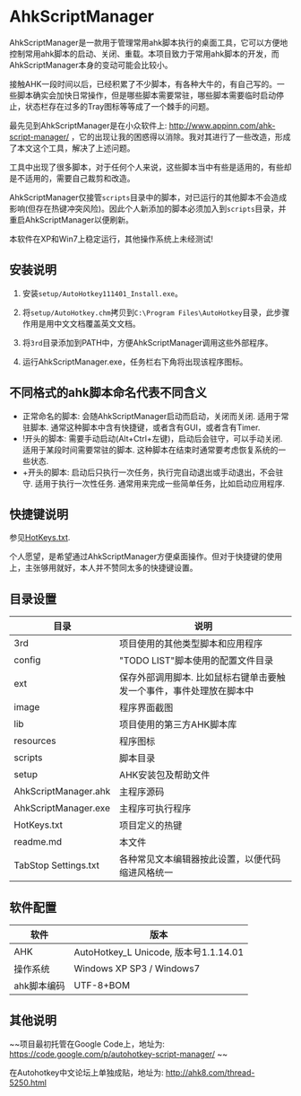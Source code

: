 # AhkScriptManager

AhkScriptManager是一款用于管理常用ahk脚本执行的桌面工具，它可以方便地控制常用ahk脚本的启动、关闭、重载。本项目致力于常用ahk脚本的开发，而AhkScriptManager本身的变动可能会比较小。

接触AHK一段时间以后，已经积累了不少脚本，有各种大牛的，有自己写的。一些脚本确实会加快日常操作，但是哪些脚本需要常驻，哪些脚本需要临时启动停止，状态栏存在过多的Tray图标等等成了一个棘手的问题。

最先见到AhkScriptManager是在小众软件上: http://www.appinn.com/ahk-script-manager/ ，它的出现让我的困惑得以消除。我对其进行了一些改造，形成了本文这个工具，解决了上述问题。

工具中出现了很多脚本，对于任何个人来说，这些脚本当中有些是适用的，有些却是不适用的，需要自己裁剪和改造。

AhkScriptManager仅接管`scripts`目录中的脚本，对已运行的其他脚本不会造成影响(但存在热键冲突风险)。因此个人新添加的脚本必须加入到`scripts`目录，并重启AhkScriptManager以便刷新。

本软件在XP和Win7上稳定运行，其他操作系统上未经测试!


## 安装说明

1. 安装`setup/AutoHotkey111401_Install.exe`。

2. 将`setup/AutoHotkey.chm`拷贝到`C:\Program Files\AutoHotkey`目录，此步骤作用是用中文文档覆盖英文文档。

3. 将`3rd`目录添加到PATH中，方便AhkScriptManager调用这些外部程序。

4. 运行AhkScriptManager.exe，任务栏右下角将出现该程序图标。

## 不同格式的ahk脚本命名代表不同含义
* 正常命名的脚本:	会随AhkScriptManager启动而启动，关闭而关闭. 适用于常驻脚本. 通常这种脚本中含有快捷键，或者含有GUI，或者含有Timer.
* !开头的脚本:	需要手动启动(Alt+Ctrl+左键)，启动后会驻守，可以手动关闭. 适用于某段时间需要常驻的脚本. 这种脚本在结束时通常要考虑恢复系统的一些状态.
* +开头的脚本:	启动后只执行一次任务，执行完自动退出或手动退出，不会驻守. 适用于执行一次性任务. 通常用来完成一些简单任务，比如启动应用程序.

## 快捷键说明
参见[HotKeys.txt](https://github.com/morgengc/AHK-Script-Manager/blob/master/HotKeys.txt).

个人愿望，是希望通过AhkScriptManager方便桌面操作。但对于快捷键的使用上，主张够用就好，本人并不赞同太多的快捷键设置。

## 目录设置
| 目录 | 说明 |
| ---- | ---- |
| 3rd | 项目使用的其他类型脚本和应用程序 |
| config | "TODO LIST"脚本使用的配置文件目录 |
| ext | 保存外部调用脚本. 比如鼠标右键单击要触发一个事件，事件处理放在脚本中 |
| image | 程序界面截图 |
| lib | 项目使用的第三方AHK脚本库 |
| resources | 程序图标 |
| scripts | 脚本目录 |
| setup | AHK安装包及帮助文件 |
| AhkScriptManager.ahk | 主程序源码 |
| AhkScriptManager.exe | 主程序可执行程序 |
| HotKeys.txt | 项目定义的热键 |
| readme.md | 本文件 |
| TabStop Settings.txt | 各种常见文本编辑器按此设置，以便代码缩进风格统一 |

## 软件配置
| 软件 | 版本 |
| ---- | ---- |
| AHK | AutoHotkey_L Unicode, 版本号1.1.14.01 |
| 操作系统 | Windows XP SP3 / Windows7 |
| ahk脚本编码 | UTF-8+BOM |


## 其他说明
~~项目最初托管在Google Code上，地址为: https://code.google.com/p/autohotkey-script-manager/ ~~

在Autohotkey中文论坛上单独成贴，地址为: http://ahk8.com/thread-5250.html

